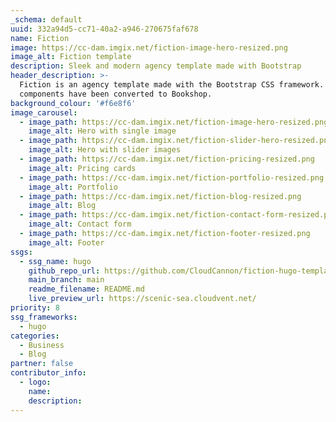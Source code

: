 ```yaml
---
_schema: default
uuid: 332a94d5-cc71-40a2-a946-270675faf678
name: Fiction
image: https://cc-dam.imgix.net/fiction-image-hero-resized.png
image_alt: Fiction template
description: Sleek and modern agency template made with Bootstrap
header_description: >-
  Fiction is an agency template made with the Bootstrap CSS framework. The
  components have been converted to Bookshop.
background_colour: '#f6e8f6'
image_carousel:
  - image_path: https://cc-dam.imgix.net/fiction-image-hero-resized.png
    image_alt: Hero with single image
  - image_path: https://cc-dam.imgix.net/fiction-slider-hero-resized.png
    image_alt: Hero with slider images
  - image_path: https://cc-dam.imgix.net/fiction-pricing-resized.png
    image_alt: Pricing cards
  - image_path: https://cc-dam.imgix.net/fiction-portfolio-resized.png
    image_alt: Portfolio
  - image_path: https://cc-dam.imgix.net/fiction-blog-resized.png
    image_alt: Blog
  - image_path: https://cc-dam.imgix.net/fiction-contact-form-resized.png
    image_alt: Contact form
  - image_path: https://cc-dam.imgix.net/fiction-footer-resized.png
    image_alt: Footer
ssgs:
  - ssg_name: hugo
    github_repo_url: https://github.com/CloudCannon/fiction-hugo-template
    main_branch: main
    readme_filename: README.md
    live_preview_url: https://scenic-sea.cloudvent.net/
priority: 8
ssg_frameworks:
  - hugo
categories:
  - Business
  - Blog
partner: false
contributor_info:
  - logo:
    name:
    description:
---
```

